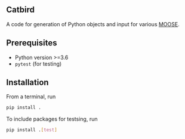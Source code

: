 

Catbird
-------

A code for generation of Python objects and input for various [MOOSE](https://moose.inl.gov/SitePages/Home.aspx).

Prerequisites
-------------

  - Python version >=3.6
  - `pytest` (for testing)

Installation
------------

From a terminal, run

```bash
pip install .
```

To include packages for testsing, run

```bash
pip install .[test]
```
